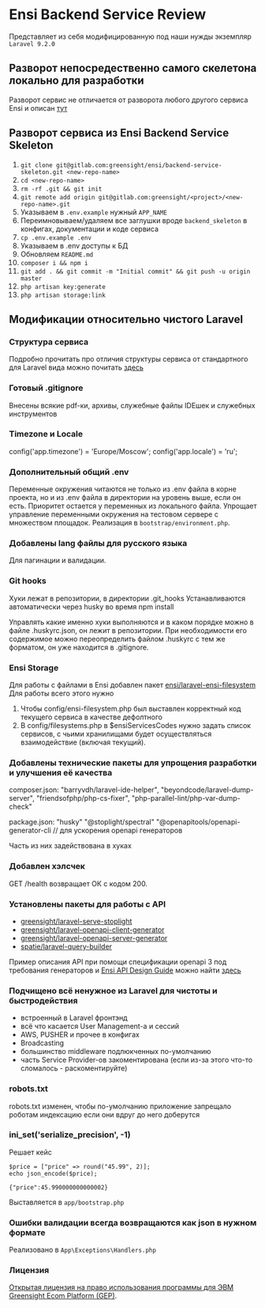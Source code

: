 # Ensi Backend Service Review

Представляет из себя модифицированную под наши нужды экземпляр `Laravel 9.2.0`
## Разворот непосредественно самого скелетона локально для разработки

Разворот сервис не отличается от разворота любого другого сервиса Ensi и описан [тут](https://docs.ensi.tech/installation/local/backend)

## Разворот сервиса из Ensi Backend Service Skeleton

1. `git clone git@gitlab.com:greensight/ensi/backend-service-skeleton.git <new-repo-name>`
2. `cd <new-repo-name>`
3. `rm -rf .git && git init`
4. `git remote add origin git@gitlab.com:greensight/<project>/<new-repo-name>.git`
5. Указываем в `.env.example` нужный `APP_NAME`
6. Переимновываем/удаляем все заглушки вроде `backend_skeleton` в конфигах, документации и коде сервиса
7. `cp .env.example .env`
8. Указываем в .env доступы к БД
9. Обновляем `README.md`
10. `composer i && npm i`
11. `git add . && git commit -m "Initial commit" && git push -u origin master`
12. `php artisan key:generate`
13. `php artisan storage:link`

## Модификации относительно чистого Laravel

### Структура сервиса

Подробно прочитать про отличия структуры сервиса от стандартного для Laravel вида можно почитать [здесь](docs/structure.md)

### Готовый .gitignore

Внесены всякие pdf-ки, архивы, служебные файлы IDEшек и служебных инструментов

### Timezone и Locale

config('app.timezone') = 'Europe/Moscow';
config('app.locale') = 'ru';

### Дополнительный общий .env

Переменные окружения читаются не только из .env файла в корне проекта, но и из .env файла в директории на уровень выше, если он есть.
Приоритет остается у переменных из локального файла. Упрощает управление переменными окружения на тестовом сервере с множеством площадок.
Реализация в `bootstrap/environment.php`.

### Добавлены lang файлы для русского языка

Для пагинации и валидации.

### Git hooks

Хуки лежат в репозитории, в директории .git_hooks
Устанавливаются автоматически через husky во время npm install

Управлять какие именно хуки выполняются и в каком порядке можно в файле .huskyrc.json, он лежит в репозитории.
При необходимости его содержимое можно переопределить файлом .huskyrc с тем же форматом, он уже находится в .gitignore.

### Ensi Storage

Для работы с файлами в Ensi добавлен пакет [ensi/laravel-ensi-filesystem](https://gitlab.com/greensight/ensi/packages/laravel-ensi-filesystem)
Для работы всего этого нужно

1. Чтобы config/ensi-filesystem.php был выставлен корректный код текущего сервиса в качестве дефолтного
2. В config/filesystems.php в $ensiServicesCodes нужно задать список сервисов, с чьими хранилищами будет осуществляться взаимодействие (включая текущий).

### Добавлены технические пакеты для упрощения разработки и улучшения её качества

composer.json:
"barryvdh/laravel-ide-helper",
"beyondcode/laravel-dump-server",
"friendsofphp/php-cs-fixer",
"php-parallel-lint/php-var-dump-check"

package.json:
"husky"
"@stoplight/spectral"
"@openapitools/openapi-generator-cli // для ускорения openapi генераторов

Часть из них задействована в хуках

### Добавлен хэлсчек

GET /health возвращает ОК с кодом 200.

### Установлены пакеты для работы с API

- [greensight/laravel-serve-stoplight](https://github.com/greensight/laravel-serve-stoplight/)
- [greensight/laravel-openapi-client-generator](https://github.com/greensight/laravel-openapi-client-generator/)
- [greensight/laravel-openapi-server-generator](https://github.com/greensight/laravel-openapi-server-generator/)
- [spatie/laravel-query-builder](https://github.com/spatie/laravel-query-builder/)

Пример описания API при помощи спецификации openapi 3 под требования генераторов и [Ensi API Design Guide](https://ensi-platform.gitlab.io/docs/guid/api) можно найти [здесь](https://gitlab.com/greensight/ensi/templates/openapi-example)

### Подчищено всё ненужное из Laravel для чистоты и быстродействия

- встроенный в Laravel фронтэнд
- всё что касается User Management-а и сессий
- AWS, PUSHER и прочее в конфигах
- Broadcasting
- большинство middleware подлюкченных по-умолчанию
- часть Service Provider-ов закоментирована (если из-за этого что-то сломалось - раскоментируйте)

### robots.txt

robots.txt изменен, чтобы по-умолчанию приложение запрещало роботам индексацию если они вдруг до него доберутся

### ini_set('serialize_precision', -1)

Решает кейс
```
$price = ["price" => round("45.99", 2)]; 
echo json_encode($price);
```

`{"price":45.990000000000002}`

Выставляется в `app/bootstrap.php`

### Ошибки валидации всегда возвращаются как json в нужном формате

Реализовано в `App\Exceptions\Handlers.php`

### Лицензия

[Открытая лицензия на право использования программы для ЭВМ Greensight Ecom Platform (GEP)](LICENSE.md).
